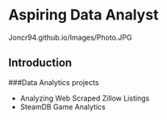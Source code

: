 # Aspiring Data Analyst 

Joncr94.github.io/Images/Photo.JPG
## Introduction


###Data Analytics projects 
- Analyzing Web Scraped Zillow Listings
- SteamDB Game Analytics
